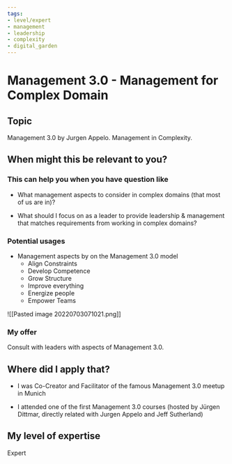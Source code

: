 ```yaml
---
tags: 
- level/expert
- management
- leadership
- complexity
- digital_garden
---
```

# Management 3.0 - Management for Complex Domain
## Topic

Management 3.0 by Jurgen Appelo. Management in Complexity.

## When might this be relevant to you?

### This can help you when you have question like

-   What management aspects to consider in complex domains (that most of us are in)?
    
-   What should I focus on as a leader to provide leadership & management that matches requirements from working in complex domains?
    

### Potential usages

-   Management aspects by on the Management 3.0 model
    -   Align Constraints
    -   Develop Competence
    -   Grow Structure
    -   Improve everything
    -   Energize people
    -   Empower Teams
        

![[Pasted image 20220703071021.png]]

### My offer

Consult with leaders with aspects of Management 3.0.

## Where did I apply that?

-   I was Co-Creator and Facilitator of the famous Management 3.0 meetup in Munich
    
-   I attended one of the first Management 3.0 courses (hosted by Jürgen Dittmar, directly related with Jurgen Appelo and Jeff Sutherland)
    

## My level of expertise

Expert